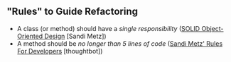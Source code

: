 ## "Rules" to Guide Refactoring

* A class (or method) should have a *single responsibility* ([SOLID Object-Oriented Design](http://confreaks.tv/videos/goruco2009-solid-object-oriented-design) [Sandi Metz])
* A method should be *no longer than 5 lines of code* ([Sandi Metz' Rules For Developers](https://robots.thoughtbot.com/sandi-metz-rules-for-developers) [thoughtbot])
